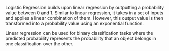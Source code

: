 Logistic Regression builds upon linear regression by outputting a probability value between 0 and 1. Similar to linear regression, it takes in a set of inputs and applies a linear combination of them. However, this output value is then transformed into a probability value using an exponential function. 

Linear regression can be used for binary classification tasks where the predicted probability represents the probability that an object belongs in one classification over the other.